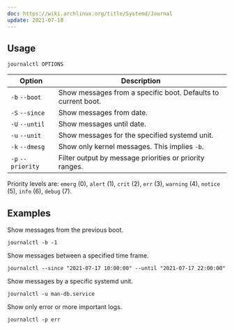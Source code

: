 ```yaml
---
doc: https://wiki.archlinux.org/title/Systemd/Journal
update: 2021-07-18
---
```


## Usage

```shell
journalctl OPTIONS
```

| Option | Description |
| --- | --- |
| `-b` `--boot` | Show messages from a specific boot. Defaults to current boot. |
| `-S` `--since` | Show messages from date. |
| `-U` `--until` | Show messages until date. |
| `-u` `--unit` | Show messages for the specified systemd unit. |
| `-k` `--dmesg` | Show only kernel messages. This implies `-b`. |
| `-p` `--priority` | Filter output by message priorities or priority ranges. |

Priority levels are: `emerg` (0), `alert` (1), `crit` (2), `err` (3), `warning` (4), `notice` (5), `info` (6), `debug` (7).

## Examples

Show messages from the previous boot.

```shell
journalctl -b -1
```

Show messages between a specified time frame.

```shell
journalctl --since "2021-07-17 10:00:00" --until "2021-07-17 22:00:00"
```

Show messages by a specific systemd unit.

```shell
journalctl -u man-db.service
```

Show only error or more important logs.

```shell
journalctl -p err
```
